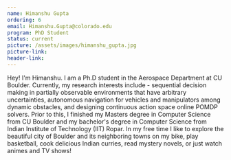 ```yaml
---
name: Himanshu Gupta
ordering: 6
email: Himanshu.Gupta@colorado.edu
program: PhD Student
status: current
picture: /assets/images/himanshu_gupta.jpg
picture-link: 
header-link: 
---
```


Hey! I'm Himanshu. I am a Ph.D student in the Aerospace Department at CU Boulder. Currently, my research interests include - sequential decision making in partially observable environments that have arbitrary uncertainties, autonomous navigation for vehicles and manipulators among dynamic obstacles, and designing continuous action space online POMDP solvers. Prior to this, I finished my Masters degree in Computer Science from CU Boulder and my bachelor's degree in Computer Science from Indian Institute of Technology (IIT) Ropar. In my free time I like to explore the beautiful city of Boulder and its neighboring towns on my bike, play basketball, cook delicious Indian curries, read mystery novels, or just watch animes and TV shows!
